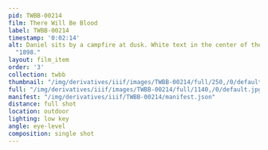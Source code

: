 ```yaml
---
pid: TWBB-00214
film: There Will Be Blood
label: TWBB-00214
timestamp: '0:02:14'
alt: Daniel sits by a campfire at dusk. White text in the center of the screen reads,
  "1898."
layout: film_item
order: '3'
collection: twbb
thumbnail: "/img/derivatives/iiif/images/TWBB-00214/full/250,/0/default.jpg"
full: "/img/derivatives/iiif/images/TWBB-00214/full/1140,/0/default.jpg"
manifest: "/img/derivatives/iiif/TWBB-00214/manifest.json"
distance: full shot
location: outdoor
lighting: low key
angle: eye-level
composition: single shot
---
```

